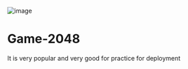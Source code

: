 ![image](https://github.com/tarungupta8057/Game-2048/assets/114097502/e65da51c-1575-4cfc-b383-f1506a430ca0)

# Game-2048
It is very popular and very good for practice for deployment


